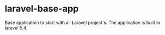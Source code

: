 # laravel-base-app
Base application to start with all Laravel project's. The application is built in laravel 5.4. 
